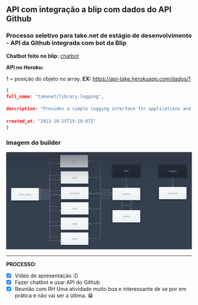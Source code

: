 ## API com integração a blip com dados do API Github
### Processo seletivo para take.net de estágio de desenvolvimento - API da Github integrada com bot da Blip



**Chatbot feito no blip:** [chatbot](https://chat.blip.ai/?appKey=ZGV2cHJvY2Vzc29zZWxldGl2bzE6MDBmN2ZkODYtMmNhZC00YjdiLWFjOGMtODk4OTVkYjliZWNm)

**API no Heroku:** 

 1 = posição do objeto no array.
 **EX:** https://api-take.herokuapp.com/dados/1

```json
{
full_name: "takenet/library.logging",

description: "Provides a simple logging interface for applications and some basic implementations of this interface",

created_at: "2013-10-25T15:18:07Z"
}
```

### Imagem do builder

![imagem](builder.png)

---

**PROCESSO:**

- [x] Vídeo de apresentação :D
- [x] Fazer chatbot e usar API do Github
- [x] Reunião com RH
Uma atividade muito boa e interessante de se por em prática e não vai ser a última. 😁
